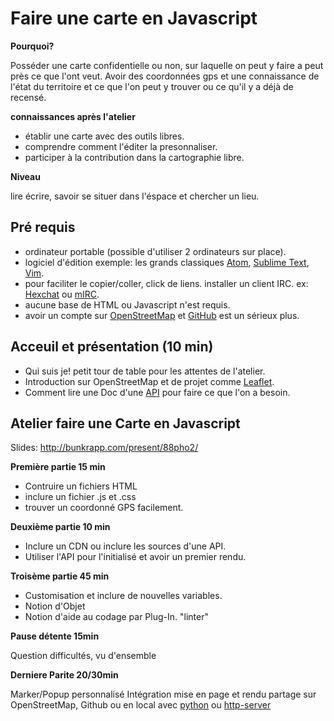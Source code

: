 # Faire une carte en Javascript

**Pourquoi?**

Posséder une carte confidentielle ou non, sur laquelle on peut y faire a peut près ce que l'ont veut. Avoir des coordonnées gps et une connaissance de l'état du territoire et ce que l'on peut y trouver ou ce qu'il y a déjà de recensé.

**connaissances après l'atelier**
* établir une carte avec des outils libres.
* comprendre comment l'éditer la presonnaliser.
* participer à la contribution dans la cartographie libre.

**Niveau**

lire écrire, savoir se situer dans l'éspace et chercher un lieu.

## Pré requis

* ordinateur portable (possible d'utiliser 2 ordinateurs sur place).
* logiciel d'édition exemple: les grands classiques [Atom](https://atom.io/), [Sublime Text](https://www.sublimetext.com/), [Vim](http://www.vim.org/).
* pour faciliter le copier/coller, click de liens. installer un client IRC. ex: [Hexchat](https://hexchat.github.io/downloads.html) ou [mIRC](http://www.mirc.com/get.html).
* aucune base de HTML ou Javascript n'est requis.
* avoir un compte sur [OpenStreetMap](https://www.openstreetmap.org/) et [GitHub](https://github.com/) est un sérieux plus.

## Acceuil et présentation (10 min)

* Qui suis je! petit tour de table pour les attentes de l'atelier.
* Introduction sur OpenStreetMap et de projet comme [Leaflet](http://leafletjs.com/).
* Comment lire une Doc d'une [API](http://leafletjs.com/reference.html) pour faire ce que l'on a besoin.

## Atelier faire une Carte en Javascript

Slides: http://bunkrapp.com/present/88pho2/

**Première partie 15 min**
* Contruire un fichiers HTML
* inclure un fichier .js et .css
* trouver un coordonné GPS facilement.

**Deuxième partie 10 min**
* Inclure un CDN ou inclure les sources d'une API.
* Utiliser l'API pour l'initialisé et avoir un premier rendu.

**Troisème partie 45 min**
* Customisation et inclure de nouvelles variables.
* Notion d'Objet
* Notion d'aide au codage par Plug-In. "linter"

**Pause détente 15min**

Question difficultés, vu d'ensemble

**Derniere Parite 20/30min**

Marker/Popup personnalisé
Intégration mise en page et rendu
partage sur OpenStreetMap, Github ou en local avec [python](https://docs.python.org/2/library/simplehttpserver.html) ou [http-server](https://github.com/indexzero/http-server)
